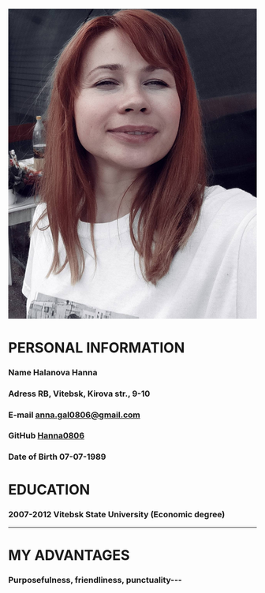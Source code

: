 ![Photo](photo.jpg)
# PERSONAL INFORMATION 
### Name **Halanova Hanna**
### Adress **RB, Vitebsk, Kirova str., 9-10**
### E-mail **anna.gal0806@gmail.com**
### GitHub **[Hanna0806](https://github.com/Hanna0806)**
### Date of Birth **07-07-1989**
# EDUCATION
### 2007-2012  **Vitebsk State University (Economic degree)**
---
# MY ADVANTAGES
### **Purposefulness, friendliness, punctuality**---